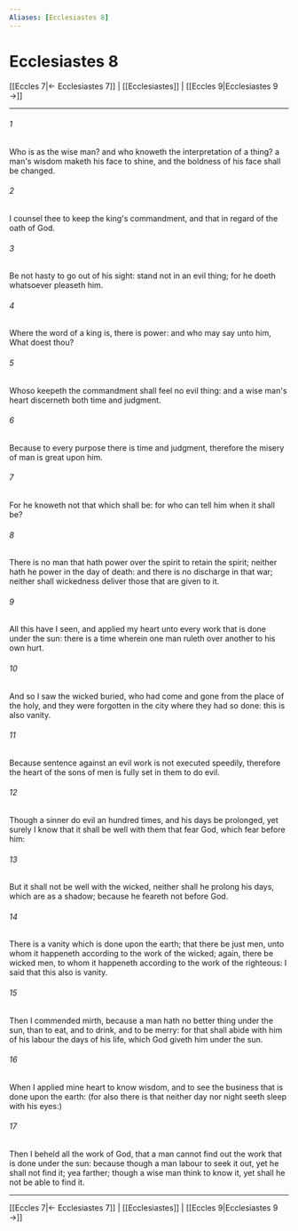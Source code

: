 ```yaml
---
Aliases: [Ecclesiastes 8]
---
```

# Ecclesiastes 8

[[Eccles 7|← Ecclesiastes 7]] | [[Ecclesiastes]] | [[Eccles 9|Ecclesiastes 9 →]]
***



###### 1 
Who is as the wise man? and who knoweth the interpretation of a thing? a man's wisdom maketh his face to shine, and the boldness of his face shall be changed. 

###### 2 
I counsel thee to keep the king's commandment, and that in regard of the oath of God. 

###### 3 
Be not hasty to go out of his sight: stand not in an evil thing; for he doeth whatsoever pleaseth him. 

###### 4 
Where the word of a king is, there is power: and who may say unto him, What doest thou? 

###### 5 
Whoso keepeth the commandment shall feel no evil thing: and a wise man's heart discerneth both time and judgment. 

###### 6 
Because to every purpose there is time and judgment, therefore the misery of man is great upon him. 

###### 7 
For he knoweth not that which shall be: for who can tell him when it shall be? 

###### 8 
There is no man that hath power over the spirit to retain the spirit; neither hath he power in the day of death: and there is no discharge in that war; neither shall wickedness deliver those that are given to it. 

###### 9 
All this have I seen, and applied my heart unto every work that is done under the sun: there is a time wherein one man ruleth over another to his own hurt. 

###### 10 
And so I saw the wicked buried, who had come and gone from the place of the holy, and they were forgotten in the city where they had so done: this is also vanity. 

###### 11 
Because sentence against an evil work is not executed speedily, therefore the heart of the sons of men is fully set in them to do evil. 

###### 12 
Though a sinner do evil an hundred times, and his days be prolonged, yet surely I know that it shall be well with them that fear God, which fear before him: 

###### 13 
But it shall not be well with the wicked, neither shall he prolong his days, which are as a shadow; because he feareth not before God. 

###### 14 
There is a vanity which is done upon the earth; that there be just men, unto whom it happeneth according to the work of the wicked; again, there be wicked men, to whom it happeneth according to the work of the righteous: I said that this also is vanity. 

###### 15 
Then I commended mirth, because a man hath no better thing under the sun, than to eat, and to drink, and to be merry: for that shall abide with him of his labour the days of his life, which God giveth him under the sun. 

###### 16 
When I applied mine heart to know wisdom, and to see the business that is done upon the earth: (for also there is that neither day nor night seeth sleep with his eyes:) 

###### 17 
Then I beheld all the work of God, that a man cannot find out the work that is done under the sun: because though a man labour to seek it out, yet he shall not find it; yea farther; though a wise man think to know it, yet shall he not be able to find it.

***
[[Eccles 7|← Ecclesiastes 7]] | [[Ecclesiastes]] | [[Eccles 9|Ecclesiastes 9 →]]
